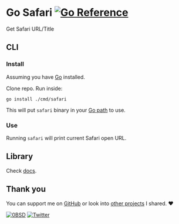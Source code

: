# Go Safari [![Go Reference](https://pkg.go.dev/badge/github.com/nikitavoloboev/go-safari.svg)](https://pkg.go.dev/github.com/nikitavoloboev/go-safari)

Get Safari URL/Title

## CLI

### Install

Assuming you have [Go](https://go.dev) installed.

Clone repo. Run inside:

```
go install ./cmd/safari
```

This will put `safari` binary in your [Go path](https://gist.github.com/nikitavoloboev/87eb5721fb513b038cf12a1046d3d970) to use.

### Use

Running `safari` will print current Safari open URL.

## Library

Check [docs](https://pkg.go.dev/github.com/nikitavoloboev/go-safari).

## Thank you

You can support me on [GitHub](https://github.com/sponsors/nikitavoloboev) or look into [other projects](https://nikiv.dev/projects) I shared. ♥️

[![0BSD](https://img.shields.io/badge/license-0BSD-0a0a0a.svg?style=flat&colorA=0a0a0a)](https://choosealicense.com/licenses/0bsd/) [![Twitter](http://bit.ly/nikitatweet)](https://twitter.com/nikitavoloboev)

